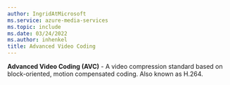 ```yaml
---
author: IngridAtMicrosoft
ms.service: azure-media-services
ms.topic: include
ms.date: 03/24/2022
ms.author: inhenkel
title: Advanced Video Coding
---
```


**Advanced Video Coding (AVC)** - A video compression standard based on block-oriented, motion compensated coding. Also known as H.264.
